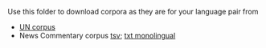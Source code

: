 Use this folder to download corpora as they are for your language pair from 

* [UN corpus](https://conferences.unite.un.org/UNCORPUS/en/DownloadOverview)
* News Commentary corpus [tsv](http://data.statmt.org/news-commentary/v15/training/); [txt monolingual](http://data.statmt.org/news-commentary/v15/training-monolingual/)
